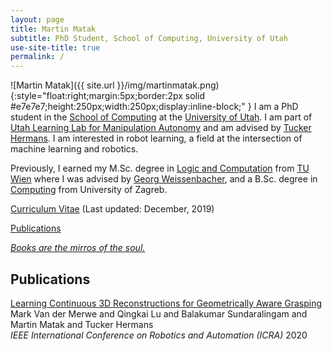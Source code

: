 ```yaml
---
layout: page
title: Martin Matak
subtitle: PhD Student, School of Computing, University of Utah
use-site-title: true
permalink: /
---
```

![Martin Matak]({{ site.url }}/img/martinmatak.png){:style="float:right;margin:5px;border:2px solid #e7e7e7;height:250px;width:250px;display:inline-block;" }
I am a PhD student in the [School of Computing](https://www.cs.utah.edu/) at the [University of Utah](https://www.utah.edu/). I am part of [Utah Learning Lab for Manipulation Autonomy](https://robot-learning.cs.utah.edu/home) and am advised by [Tucker Hermans](https://robot-learning.cs.utah.edu/thermans). I am interested in robot learning, a field at the intersection of machine learning and robotics.

Previously, I earned my M.Sc. degree in [Logic and Computation](https://logic-cs.at/master/) from [TU Wien](https://www.tuwien.at/en/) where I was advised by [Georg Weissenbacher](http://www.georg.weissenbacher.name/), and a B.Sc. degree in [Computing](https://www.fer.unizg.hr/en/study_programs/undergraduate_study/computing) from University of Zagreb. 

[Curriculum Vitae](https://github.com/martinmatak/martinmatak.github.io/raw/master/download/martin_matak-cv.pdf) (Last updated: December, 2019)

[Publications](https://scholar.google.com/citations?user=45-QOcYAAAAJ)

[*Books are the mirros of the soul.*](https://www.goodreads.com/user/show/68373123-martin-matak)

## Publications
[Learning Continuous 3D Reconstructions for Geometrically Aware Grasping](https://sites.google.com/view/reconstruction-grasp/home)  
Mark Van der Merwe and Qingkai Lu and Balakumar Sundaralingam and Martin Matak and Tucker Hermans  
*IEEE International Conference on Robotics and Automation (ICRA)* 2020
